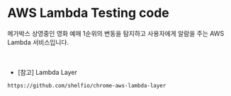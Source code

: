 # AWS Lambda Testing code
메가박스 상영중인 영화 예매 1순위의 변동을 탐지하고 사용자에게 알람을 주는 AWS Lambda 서비스입니다.<br>  
<br>  
- [참고] Lambda Layer
```bash
https://github.com/shelfio/chrome-aws-lambda-layer
```
